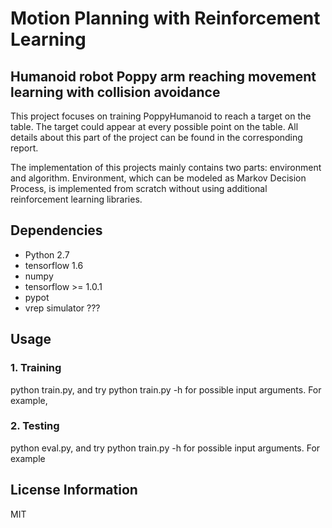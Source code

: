 # Motion Planning with Reinforcement Learning


## Humanoid robot Poppy arm reaching movement learning with collision avoidance
This project focuses on training PoppyHumanoid to reach a target on the table. The target could appear at every possible point on the table. All details about this part of the project can be found in the corresponding report.

The implementation of this projects mainly contains two parts: environment and algorithm. Environment, which can be modeled as Markov Decision Process, is implemented from scratch without using additional reinforcement learning libraries.  

## Dependencies
* Python 2.7
* tensorflow 1.6
* numpy
* tensorflow >= 1.0.1
* pypot
* vrep simulator ???


## Usage
### 1. Training
python train.py, and try python train.py -h for possible input arguments.
For example, 

### 2. Testing
python eval.py, and try python train.py -h for possible input arguments.
For example


## License Information
MIT



